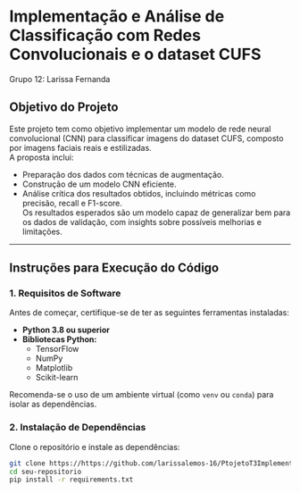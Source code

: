 # Implementação e Análise de Classificação com Redes Convolucionais e o dataset CUFS
Grupo 12: 
Larissa Fernanda

## Objetivo do Projeto  
Este projeto tem como objetivo implementar um modelo de rede neural convolucional (CNN) para classificar imagens do dataset CUFS, composto por imagens faciais reais e estilizadas.  
A proposta inclui:  
- Preparação dos dados com técnicas de augmentação.  
- Construção de um modelo CNN eficiente.  
- Análise crítica dos resultados obtidos, incluindo métricas como precisão, recall e F1-score.  
Os resultados esperados são um modelo capaz de generalizar bem para os dados de validação, com insights sobre possíveis melhorias e limitações.  

---

## Instruções para Execução do Código  

### 1. Requisitos de Software  
Antes de começar, certifique-se de ter as seguintes ferramentas instaladas:  
- **Python 3.8 ou superior**  
- **Bibliotecas Python:**  
  - TensorFlow  
  - NumPy  
  - Matplotlib  
  - Scikit-learn  

Recomenda-se o uso de um ambiente virtual (como `venv` ou `conda`) para isolar as dependências.  

### 2. Instalação de Dependências  
Clone o repositório e instale as dependências:  
```bash
git clone https://https://github.com/larissalemos-16/PtojetoT3Implementa-oeAnalise/edit/main/README.md
cd seu-repositorio
pip install -r requirements.txt



